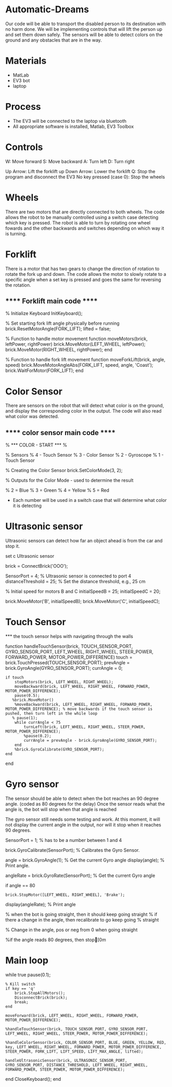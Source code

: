 # Automatic-Dreams

Our code will be able to transport the disabled person to its destination with no harm done. We will be implementing controls that will lift the person up and set them down safely. The sensors will be able to detect colors on the ground and any obstacles that are in the way. 

# Materials

* MatLab 
* EV3 bot 
* laptop 

# Process

* The EV3 will be connected to the laptop via bluetooth 
* All appropriate software is installed, Matlab, EV3 Toolbox 

# Controls


W: Move forward
S: Move backward
A: Turn left
D: Turn right

Up Arrow: Lift the forklift up
Down Arrow: Lower the forklift
Q: Stop the program and disconnect the EV3
No key pressed (case 0): Stop the wheels

# Wheels
There are two motors that are directly connected to both wheels. The code allows the robot to be manually controlled using a switch case detecting which key is pressed. The robot is able to turn by rotating one wheel fowards and the other backwards and switches depending on which way it is turning.



# Forklift
There is a motor that has two gears to change the direction of rotation to rotate the fork up and down. The code allows the motor to slowly rotate to a specific angle when a set key is pressed and goes the same for reversing the rotation.

**** Forklift main code ****
---------------------------------------------------------------------------------------
% Initialize Keyboard
InitKeyboard();

% Set starting fork lift angle physically before running
brick.ResetMotorAngle(FORK_LIFT);
lifted = false;

% Function to handle motor movement
function moveMotors(brick, leftPower, rightPower)
    brick.MoveMotor(LEFT_WHEEL, leftPower);
    brick.MoveMotor(RIGHT_WHEEL, rightPower);
end

% Function to handle fork lift movement
function moveForkLift(brick, angle, speed)
    brick.MoveMotorAngleAbs(FORK_LIFT, speed, angle, 'Coast');
    brick.WaitForMotor(FORK_LIFT);
end


# Color Sensor

There are sensors on the robot that will detect what color is on the ground, and display the corresponding color in the output. The code will also read what color was detected. 

**** color sensor main code ****
---------------------------------------------------------------------------------------

% *** COLOR - START *** %

% Sensors
% 4 - Touch Sensor
% 3 - Color Sensor
% 2 - Gyroscope
% 1 - Touch Sensor

% Creating the Color Sensor
brick.SetColorMode(3, 2);

% Outputs for the Color Mode - used to determine the result

% 2 = Blue
% 3 = Green
% 4 = Yellow
% 5 = Red

* Each number will be used in a switch case that will determine what color it is detecting 

# Ultrasonic sensor

Ultrasonic sensors can detect how far an object ahead is from the car and stop it.

set c Ultrasonic sensor 

brick = ConnectBrick('OOO');

SensorPort = 4;  % Ultrasonic sensor is connected to port 4
distanceThreshold = 25;  % Set the distance threshold, e.g., 25 cm

% Initial speed for motors B and C
initialSpeedB = 25;
initialSpeedC = 20;

brick.MoveMotor('B', initialSpeedB);
brick.MoveMotor('C', initialSpeedC);

# Touch Sensor 

*** the touch sensor helps with navigating through the walls 

function handleTouchSensor(brick, TOUCH_SENSOR_PORT, GYRO_SENSOR_PORT, LEFT_WHEEL, RIGHT_WHEEL, STEER_POWER, FORWARD_POWER, MOTOR_POWER_DIFFERENCE)
    touch = brick.TouchPressed(TOUCH_SENSOR_PORT);
    prevAngle = brick.GyroAngle(GYRO_SENSOR_PORT);
    currAngle = 0;

    if touch
        stopMotors(brick, LEFT_WHEEL, RIGHT_WHEEL);
        moveBackward(brick, LEFT_WHEEL, RIGHT_WHEEL, FORWARD_POWER, MOTOR_POWER_DIFFERENCE);
        pause(0.5);
       %brick.MoveMotor()
        %moveBackward(brick, LEFT_WHEEL, RIGHT_WHEEL, FORWARD_POWER, MOTOR_POWER_DIFFERENCE); % move backwards if the touch sensor is pushed, then turn left in the while loop 
       % pause(1);
        while currAngle < 75
            turnLeft(brick, LEFT_WHEEL, RIGHT_WHEEL, STEER_POWER, MOTOR_POWER_DIFFERENCE);
            %pause(0.2);
            currAngle = prevAngle - brick.GyroAngle(GYRO_SENSOR_PORT);
        end
        %brick.GyroCalibrate(GYRO_SENSOR_PORT);
    end
end

# Gyro sensor

The sensor should be able to detect when the bot reaches an 90 degree angle. (coded as 80 degrees for the delay) 
Once the sensor reads what the angle is, the bot will stop when that angle is reached 

The gyro sensor still needs some testing and work. At this moment, it will not display the current angle in the output, nor will it stop when it reaches 90 degrees. 

SensorPort = 1; % has to be a number between 1 and 4

brick.GyroCalibrate(SensorPort); % Calibrates the Gyro Sensor.

angle = brick.GyroAngle(1);  % Get the current Gyro angle
display(angle); % Print angle.

angleRate = brick.GyroRate(SensorPort); % Get the current Gyro angle 

if angle == 80

    brick.StopMotor([LEFT_WHEEL, RIGHT_WHEEL], 'Brake');
display(angleRate); % Print angle

% when the bot is going straight, then it should keep going straight
% if there a change in the angle, then recalibrate to go keep going
% straight

% Change in the angle, pos or neg from 0 when going straight 

%if the angle reads 80 degrees, then stop[0m

# Main loop


while true
    pause(0.1);

    % Kill switch
    if key == 'q'
        brick.StopAllMotors();
        DisconnectBrick(brick);
        break;
    end

    moveForward(brick, LEFT_WHEEL, RIGHT_WHEEL, FORWARD_POWER, MOTOR_POWER_DIFFERENCE);
    
    %handleTouchSensor(brick, TOUCH_SENSOR_PORT, GYRO_SENSOR_PORT, LEFT_WHEEL, RIGHT_WHEEL, STEER_POWER, MOTOR_POWER_DIFFERENCE);
    
    %handleColorSensor(brick, COLOR_SENSOR_PORT, BLUE, GREEN, YELLOW, RED, key, LEFT_WHEEL, RIGHT_WHEEL, FORWARD_POWER, MOTOR_POWER_DIFFERENCE, STEER_POWER, FORK_LIFT, LIFT_SPEED, LIFT_MAX_ANGLE, lifted);
    
    handleUltrasonicSensor(brick, ULTRASONIC_SENSOR_PORT, GYRO_SENSOR_PORT, DISTANCE_THRESHOLD, LEFT_WHEEL, RIGHT_WHEEL, FORWARD_POWER, STEER_POWER, MOTOR_POWER_DIFFERENCE);
    
end
CloseKeyboard();
end




